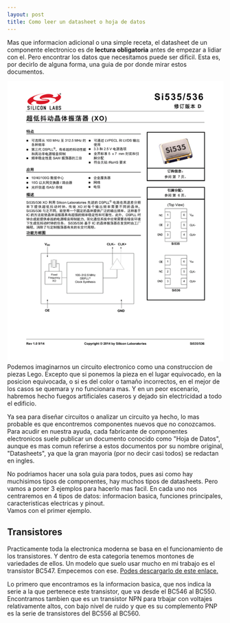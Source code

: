 ```yaml
---
layout: post
title: Como leer un datasheet o hoja de datos
---
```

Mas que informacion adicional o una simple receta, el datasheet de un componente electronico es de **lectura obligatoria** antes de empezar a lidiar con el. Pero encontrar los datos que necesitamos puede ser dificil. Esta es, por decirlo de alguna forma, una guia de por donde mirar estos documentos.
<!--more-->
![Datasheet chino ejemplo](/images/leer-un-datasheet-1.png)
Podemos imaginarnos un circuito electronico como una construccion de piezas Lego. Excepto que si ponemos la pieza en el lugar equivocado, en la posicion equivocada, o si es del color o tamaño incorrectos, en el mejor de los casos se quemara y no funcionara mas. Y en un peor escenario, habremos hecho fuegos artificiales caseros y dejado sin electricidad a todo el edificio.

Ya sea para diseñar circuitos o analizar un circuito ya hecho, lo mas probable es que encontremos componentes nuevos que no conozcamos. Para acudir en nuestra ayuda, cada fabricante de componentes electronicos suele publicar un documento conocido como "Hoja de Datos", aunque es mas comun referirse a estos documentos por su nombre original, "Datasheets", ya que la gran mayoria (por no decir casi todos) se redactan en ingles. 

No podriamos hacer una sola guia para todos, pues asi como hay muchisimos tipos de componentes, hay muchos tipos de datasheets. Pero vamos a poner 3 ejemplos para hacerlo mas facil. En cada uno nos centraremos en 4 tipos de datos: informacion basica, funciones principales, caracteristicas electricas y pinout.  
Vamos con el primer ejemplo.  

## Transistores

Practicamente toda la electronica moderna se basa en el funcionamiento de los transistores. Y dentro de esta categoria tenemos montones de variedades de ellos. Un modelo que suelo usar mucho en mi trabajo es el transistor BC547. Empecemos con ese. [Podes descargarlo de este enlace.](https://www.sparkfun.com/datasheets/Components/BC546.pdf)

Lo primero que encontramos es la informacion basica, que nos indica la serie a la que pertenece este transistor, que va desde el BC546 al BC550.  
Encontramos tambien que es un transistor NPN para trbajar con voltajes relativamente altos, con bajo nivel de ruido y que es su complemento PNP es la serie de transistores del BC556 al BC560.
